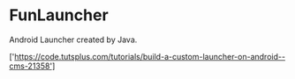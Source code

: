 # FunLauncher
Android Launcher created by Java.

['https://code.tutsplus.com/tutorials/build-a-custom-launcher-on-android--cms-21358']
